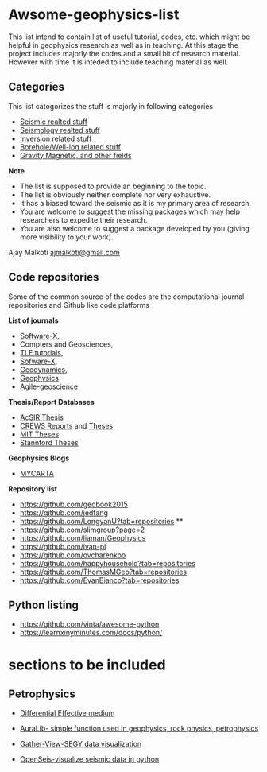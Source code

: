 # Awsome-geophysics-list

This list intend to contain list of useful tutorial, codes, etc. which might be helpful in geophysics research as well as in teaching. 
At this stage the project includes majorly the codes and a small bit of research material. 
However with time it is inteded to include teaching material as well. 



## Categories 
This list catogorizes the stuff is majorly in following categories
* [Seismic realted stuff](https://github.com/ajmalkoti/seismic-packages-list/blob/main/seismic_codes.md)
* [Seismology realted stuff](https://github.com/ajmalkoti/seismic-packages-list/blob/main/seismology_codes.md)
* [Inversion related stuff](https://github.com/ajmalkoti/awsome-geophysics-list/blob/main/inversion_codes.md)
* [Borehole/Well-log related stuff](https://github.com/ajmalkoti/awsome-geophysics-list/blob/main/borehole_codes.md)
* [Gravity Magnetic, and other fields](https://github.com/ajmalkoti/awsome-geophysics-list/blob/main/GravMagEtc_codes.md)

**Note** 
* The list is supposed to provide an beginning to the topic.
* The list is obviously neither complete nor very exhaustive. 
* It has a biased toward the seismic as it is my primary area of research. 
* You are welcome to suggest the missing packages which may help researchers to expedite their research.
* You are also welcome to suggest a package developed by you (giving more visibility to your work). 

Ajay Malkoti
ajmalkoti@gmail.com 



## Code repositories 
Some of the common source of the codes are the computational journal repositories and Github like code platforms 

**List of journals**
* [Software-X](https://github.com/ElsevierSoftwareX), 
* Compters and Geosciences, 
* [TLE tutorials](https://github.com/seg/),  
* [Sofware-X](https://github.com/ElsevierSoftwareX/SOFTX_2018_172), 
* [Geodynamics](https://github.com/geodynamics),  
* [Geophysics](https://software.seg.org/GEO.html) 
* [Agile-geoscience](https://github.com/agile-geoscience)

**Thesis/Report Databases**
* [AcSIR Thesis]()
* [CREWS Reports](https://www.crewes.org/Documents/ResearchReports/index.php) and [Theses](https://www.crewes.org/Documents/GraduateTheses/index.php)
* [MIT Theses](https://dspace.mit.edu/handle/1721.1/7582) 
* [Stannford Theses](https://searchworks.stanford.edu/catalog?f%5Bgenre_ssim%5D%5B%5D=Thesis%2FDissertation)

**Geophysics Blogs**
* [MYCARTA](https://mycarta.wordpress.com/)


**Repository list**
* https://github.com/geobook2015
* https://github.com/jedfang
* https://github.com/LongyanU?tab=repositories  **
* https://github.com/slimgroup?page=2
* https://github.com/liaman/Geophysics
* https://github.com/ivan-pi
* https://github.com/ovcharenkoo
* https://github.com/happyhousehold?tab=repositories
* https://github.com/ThomasMGeo?tab=repositories
* https://github.com/EvanBianco?tab=repositories
 


## Python listing
* https://github.com/vinta/awesome-python
* https://learnxinyminutes.com/docs/python/



# sections to be included 
## Petrophysics 
* [Differential Effective medium](https://github.com/whamlyn/PyDEM)
* [AuraLib- simple function used in geophysics, rock physics, petrophysics](https://github.com/whamlyn/auralib)

* [Gather-View-SEGY data visualization](https://github.com/whamlyn/gatherview)
* [OpenSeis-visualize seismic data in python](https://github.com/whamlyn/openseis)

